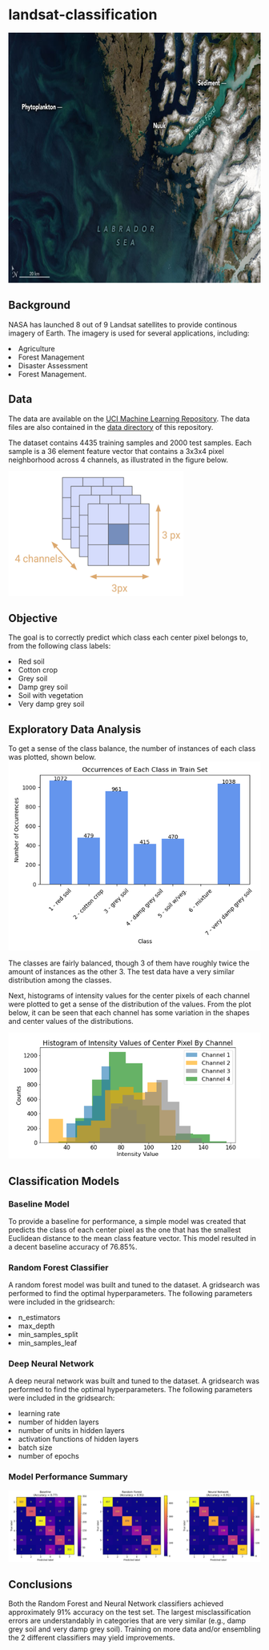 # landsat-classification

<img src="https://github.com/jstodd867/landsat-classification/blob/main/imgs/greenland_oli_2021189.jpeg?raw=true" width ="1000" height=500>

## Background
NASA has launched 8 out of 9 Landsat satellites to provide continous imagery of Earth.  The imagery is used for several applications, including:

<li>Agriculture</li>
<li>Forest Management</li>
<li>Disaster Assessment</li>
<li>Forest Management.</li>

## Data
The data are available on the <a href="https://archive.ics.uci.edu/ml/datasets/Statlog+%28Landsat+Satellite%29">UCI Machine Learning Repository</a>.  The data files are also contained in the <a href="https://github.com/jstodd867/landsat-classification/tree/main/data">data directory</a> of this repository.

The dataset contains 4435 training samples and 2000 test samples.  Each sample is a 36 element feature vector that contains a 3x3x4 pixel neighborhood across 4 channels, as illustrated in the figure below.

<img src="https://github.com/jstodd867/landsat-classification/blob/main/imgs/samples.png" width ="350" height=250>

## Objective
The goal is to correctly predict which class each center pixel belongs to, from the following class labels:

<li>Red soil</li>
<li>Cotton crop</li>
<li>Grey soil</li>
<li>Damp grey soil</li>
<li>Soil with vegetation</li>
<li>Very damp grey soil</li>

## Exploratory Data Analysis

To get a sense of the class balance, the number of instances of each class was plotted, shown below.
<img src="https://github.com/jstodd867/landsat-classification/blob/main/imgs/train_class_count.png">

The classes are fairly balanced, though 3 of them have roughly twice the amount of instances as the other 3.  The test data have a very similar distribution among the classes.

Next, histograms of intensity values for the center pixels of each channel were plotted to get a sense of the distribution of the values.  From the plot below, it can be seen that each channel has some variation in the shapes and center values of the distributions.

<img src="https://github.com/jstodd867/landsat-classification/blob/main/imgs/ctr_pix_histogram.png">

## Classification Models

### Baseline Model
To provide a baseline for performance, a simple model was created that predicts the class of each center pixel as the one that has the smallest Euclidean distance to the mean class feature vector.  This model resulted in a decent baseline accuracy of 76.85%.

### Random Forest Classifier
A random forest model was built and tuned to the dataset.  A gridsearch was performed to find the optimal hyperparameters.  The following parameters were included in the gridsearch:

<li>n_estimators</li>
<li>max_depth</li>
<li>min_samples_split</li>
<li>min_samples_leaf</li>

### Deep Neural Network
A deep neural network was built and tuned to the dataset.  A gridsearch was performed to find the optimal hyperparameters.  The following parameters were included in the gridsearch:

<li>learning rate</li>
<li>number of hidden layers</li>
<li>number of units in hidden layers</li>
<li>activation functions of hidden layers</li>
<li>batch size</li>
<li>number of epochs</li>

### Model Performance Summary
<img src="https://github.com/jstodd867/landsat-classification/blob/main/imgs/confusion_matrices.png">

## Conclusions
Both the Random Forest and Neural Network classifiers achieved approximately 91% accuracy on the test set.  The largest misclassification errors are understandably in categories that are very similar (e.g., damp grey soil and very damp grey soil).  Training on more data and/or ensembling the 2 different classifiers may yield improvements.
